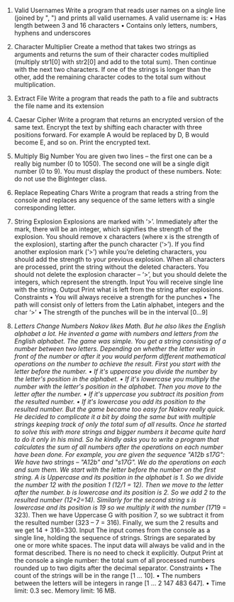 1.	Valid Usernames
Write a program that reads user names on a single line (joined by ", ") and prints all valid usernames. 
A valid username is:
•	Has length between 3 and 16 characters
•	Contains only letters, numbers, hyphens and underscores

2.	Character Multiplier
Create a method that takes two strings as arguments and returns the sum of their character codes multiplied (multiply str1[0] with str2[0] and add to the total sum). Then continue with the next two characters. If one of the strings is longer than the other, add the remaining character codes to the total sum without multiplication.

3.	Extract File
Write a program that reads the path to a file and subtracts the file name and its extension

4.	Caesar Cipher
Write a program that returns an encrypted version of the same text. Encrypt the text by shifting each character with three positions forward. For example A would be replaced by D, B would become E, and so on. Print the encrypted text.


5.	Multiply Big Number
You are given two lines – the first one can be a really big number (0 to 1050). The second one will be a single digit number (0 to 9). You must display the product of these numbers.
Note: do not use the BigInteger class.

6.	Replace Repeating Chars
Write a program that reads a string from the console and replaces any sequence of the same letters with a single corresponding letter.


7.	String Explosion
Explosions are marked with ‘>’. Immediately after the mark, there will be an integer, which signifies the strength of the explosion.
You should remove x characters (where x is the strength of the explosion), starting after the punch character (‘>’).
If you find another explosion mark (‘>’) while you’re deleting characters, you should add the strength to your previous explosion.
When all characters are processed, print the string without the deleted characters. 
You should not delete the explosion character – ‘>’, but you should delete the integers, which represent the strength.
Input
You will receive single line with the string.
Output
Print what is left from the string after explosions.
Constraints
•	You will always receive a strength for the punches
•	The path will consist only of letters from the Latin alphabet, integers and the char ‘>’
•	The strength of the punches will be in the interval [0…9]


8.	*Letters Change Numbers
Nakov likes Math. But he also likes the English alphabet a lot. He invented a game with numbers and letters from the English alphabet. The game was simple. You get a string consisting of a number between two letters. Depending on whether the letter was in front of the number or after it you would perform different mathematical operations on the number to achieve the result.
First you start with the letter before the number. 
•	If it's uppercase you divide the number by the letter's position in the alphabet. 
•	If it's lowercase you multiply the number with the letter's position in the alphabet. 
Then you move to the letter after the number. 
•	If it's uppercase you subtract its position from the resulted number.
•	If it's lowercase you add its position to the resulted number.
But the game became too easy for Nakov really quick. He decided to complicate it a bit by doing the same but with multiple strings keeping track of only the total sum of all results. Once he started to solve this with more strings and bigger numbers it became quite hard to do it only in his mind. So he kindly asks you to write a program that calculates the sum of all numbers after the operations on each number have been done.
For example, you are given the sequence "A12b s17G":
We have two strings – "A12b" and "s17G". We do the operations on each and sum them. We start with the letter before the number on the first string. A is Uppercase and its position in the alphabet is 1. So we divide the number 12 with the position 1 (12/1 = 12). Then we move to the letter after the number. b is lowercase and its position is 2. So we add 2 to the resulted number (12+2=14). Similarly for the second string s is lowercase and its position is 19 so we multiply it with the number (17*19 = 323). Then we have Uppercase G with position 7, so we subtract it from the resulted number (323 – 7 = 316). Finally, we sum the 2 results and we get 14 + 316=330.
Input
The input comes from the console as a single line, holding the sequence of strings. Strings are separated by one or more white spaces.
The input data will always be valid and in the format described. There is no need to check it explicitly.
Output
Print at the console a single number: the total sum of all processed numbers rounded up to two digits after the decimal separator.
Constraints
•	The count of the strings will be in the range [1 … 10].
•	The numbers between the letters will be integers in range [1 … 2 147 483 647].
•	Time limit: 0.3 sec. Memory limit: 16 MB.
